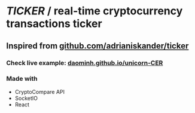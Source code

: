 <h1><em>TICKER</em> / real-time cryptocurrency transactions ticker</h1>
<h2> Inspired from <a href="https://github.com/adrianiskander/ticker">github.com/adrianiskander/ticker</a></h2>
<h3>Check live example: <a href="https://daominh.github.io/unicorn-CER">daominh.github.io/unicorn-CER</a></h3>

<h3>Made with</h3>
<ul>
  <li>CryptoCompare API</li>
  <li>SocketIO</li>
  <li>React</li>
</ul>